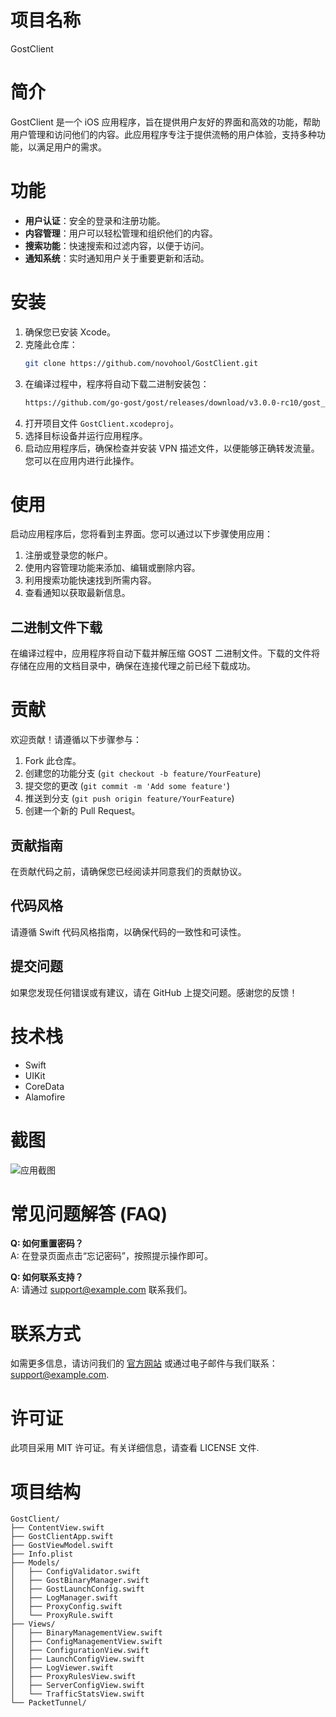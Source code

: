 # 项目名称
GostClient

# 简介
GostClient 是一个 iOS 应用程序，旨在提供用户友好的界面和高效的功能，帮助用户管理和访问他们的内容。此应用程序专注于提供流畅的用户体验，支持多种功能，以满足用户的需求。

# 功能
- **用户认证**：安全的登录和注册功能。
- **内容管理**：用户可以轻松管理和组织他们的内容。
- **搜索功能**：快速搜索和过滤内容，以便于访问。
- **通知系统**：实时通知用户关于重要更新和活动。

# 安装
1. 确保您已安装 Xcode。
2. 克隆此仓库：
   ```bash
   git clone https://github.com/novohool/GostClient.git
   ```
3. 在编译过程中，程序将自动下载二进制安装包：
   ```bash
   https://github.com/go-gost/gost/releases/download/v3.0.0-rc10/gost_3.0.0-rc10_darwin_arm64.tar.gz
   ```
4. 打开项目文件 `GostClient.xcodeproj`。
5. 选择目标设备并运行应用程序。
6. 启动应用程序后，确保检查并安装 VPN 描述文件，以便能够正确转发流量。您可以在应用内进行此操作。

# 使用
启动应用程序后，您将看到主界面。您可以通过以下步骤使用应用：
1. 注册或登录您的帐户。
2. 使用内容管理功能来添加、编辑或删除内容。
3. 利用搜索功能快速找到所需内容。
4. 查看通知以获取最新信息。

## 二进制文件下载
在编译过程中，应用程序将自动下载并解压缩 GOST 二进制文件。下载的文件将存储在应用的文档目录中，确保在连接代理之前已经下载成功。

# 贡献
欢迎贡献！请遵循以下步骤参与：
1. Fork 此仓库。
2. 创建您的功能分支 (`git checkout -b feature/YourFeature`)
3. 提交您的更改 (`git commit -m 'Add some feature'`)
4. 推送到分支 (`git push origin feature/YourFeature`)
5. 创建一个新的 Pull Request。

## 贡献指南
在贡献代码之前，请确保您已经阅读并同意我们的贡献协议。

## 代码风格
请遵循 Swift 代码风格指南，以确保代码的一致性和可读性。

## 提交问题
如果您发现任何错误或有建议，请在 GitHub 上提交问题。感谢您的反馈！

# 技术栈
- Swift
- UIKit
- CoreData
- Alamofire

# 截图
![应用截图](https://example.com/screenshot.png)

# 常见问题解答 (FAQ)
**Q: 如何重置密码？**  
A: 在登录页面点击“忘记密码”，按照提示操作即可。  

**Q: 如何联系支持？**  
A: 请通过 [support@example.com](mailto:support@example.com) 联系我们。  

# 联系方式
如需更多信息，请访问我们的 [官方网站](https://example.com) 或通过电子邮件与我们联系：support@example.com.

# 许可证
此项目采用 MIT 许可证。有关详细信息，请查看 LICENSE 文件.

# 项目结构
```
GostClient/
├── ContentView.swift
├── GostClientApp.swift
├── GostViewModel.swift
├── Info.plist
├── Models/
│   ├── ConfigValidator.swift
│   ├── GostBinaryManager.swift
│   ├── GostLaunchConfig.swift
│   ├── LogManager.swift
│   ├── ProxyConfig.swift
│   └── ProxyRule.swift
├── Views/
│   ├── BinaryManagementView.swift
│   ├── ConfigManagementView.swift
│   ├── ConfigurationView.swift
│   ├── LaunchConfigView.swift
│   ├── LogViewer.swift
│   ├── ProxyRulesView.swift
│   ├── ServerConfigView.swift
│   └── TrafficStatsView.swift
└── PacketTunnel/